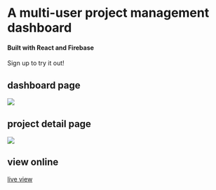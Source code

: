 # A multi-user project management dashboard
<h4>Built with React and Firebase</h4>
<p>Sign up to try it out!</p>
<h2>dashboard page</h2>
<img src='https://user-images.githubusercontent.com/87960642/189680913-4e11ffb0-1a38-4f8b-a123-857e7b26c2f7.png'>
<h2>project detail page</h2>
<img src='https://user-images.githubusercontent.com/87960642/189681413-099b1684-4448-40d6-8d73-c82e9800b203.png'>
<h2>view online</h2>
<a href='https://cheeter-s-dashboard.web.app/'>live view</a>
